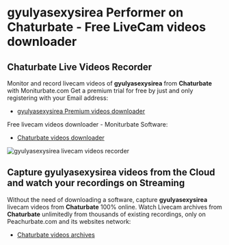 # gyulyasexysirea Performer on Chaturbate - Free LiveCam videos downloader

## Chaturbate Live Videos Recorder

Monitor and record livecam videos of **gyulyasexysirea** from **Chaturbate** with Moniturbate.com
Get a premium trial for free by just and only registering with your Email address:
* [gyulyasexysirea Premium videos downloader](https://moniturbate.com/request-demo-licence-key.html)

Free livecam videos downloader - Moniturbate Software:
* [Chaturbate videos downloader](https://moniturbate.com/moniturbate-download-software.html)

![gyulyasexysirea livecam videos recorder](https://peachurnet.com/templates/moniturbate-software.png)


## Capture gyulyasexysirea videos from the Cloud and watch your recordings on Streaming

Without the need of downloading a software, capture **gyulyasexysirea** livecam videos from **Chaturbate** 100% online.
Watch Livecam archives from **Chaturbate** unlimitedly from thousands of existing recordings, only on Peachurbate.com and its websites network:
* [Chaturbate videos archives](https://peachurnet.com/)